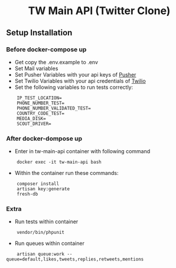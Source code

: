 <h1 align="center">TW Main API (Twitter Clone)</h1>


## Setup Installation

### Before docker-compose up
- Get copy the .env.example to .env
- Set Mail variables
- Set Pusher Variables with your api keys of <a href="https://pusher.com">Pusher</a>
- Set Twilio Variables with your api credentials of <a href="https://twilio.com">Twilio</a>
- Set the following variables to run tests correctly:
```
    IP_TEST_LOCATION=
    PHONE_NUMBER_TEST=
    PHONE_NUMBER_VALIDATED_TEST=
    COUNTRY_CODE_TEST=
    MEDIA_DISK=
    SCOUT_DRIVER=
```

### After docker-dompose up
- Enter in tw-main-api container with following command 
```
    docker exec -it tw-main-api bash
```
- Within the container run these commands:
```
    composer install
    artisan key:generate
    fresh-db
```

### Extra
- Run tests within container
```
    vendor/bin/phpunit
```
- Run queues within container
```
    artisan queue:work --queue=default,likes,tweets,replies,retweets,mentions
```
